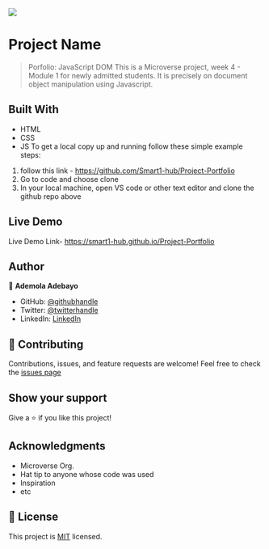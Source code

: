 ![](https://img.shields.io/badge/Microverse-blueviolet)
# Project Name
> Porfolio: JavaScript DOM
This is a Microverse project, week 4 - Module 1 for newly admitted students. It is precisely on document object manipulation using Javascript. 

## Built With
- HTML 
- CSS
- JS
To get a local copy up and running follow these simple example steps:
1. follow this link - https://github.com/Smart1-hub/Project-Portfolio
2. Go to code and choose clone
3. In your local machine, open VS code or other text editor and clone the github repo above
## Live Demo
 Live Demo Link- https://smart1-hub.github.io/Project-Portfolio
## Author
👤 **Ademola Adebayo**
- GitHub: [@githubhandle](https://github.com/Smart1-hub)
- Twitter: [@twitterhandle](https://twitter.com/@ademola_adebayo)
- LinkedIn: [LinkedIn](https://linkedin.com/in/linkedinhandle)
## 🤝 Contributing
Contributions, issues, and feature requests are welcome!
Feel free to check the [issues page](../../issues/)
## Show your support
Give a ⭐️ if you like this project!
## Acknowledgments
- Microverse Org.
- Hat tip to anyone whose code was used
- Inspiration
- etc
## 📝 License
This project is [MIT](./MIT.md) licensed.

